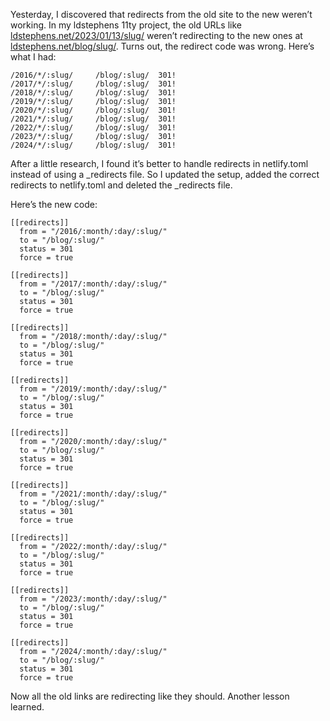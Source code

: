 
Yesterday, I discovered that redirects from the old site to the new weren’t working. In my ldstephens 11ty project, the old URLs like [ldstephens.net/2023/01/13/slug/](https://ldstephens.net/2023/01/13/slug/) weren’t redirecting to the new ones at [ldstephens.net/blog/slug/](https://ldstephens.net/blog/slug/). Turns out, the redirect code was wrong. Here’s what I had:

```
/2016/*/:slug/     /blog/:slug/  301!
/2017/*/:slug/     /blog/:slug/  301!
/2018/*/:slug/     /blog/:slug/  301!
/2019/*/:slug/     /blog/:slug/  301!
/2020/*/:slug/     /blog/:slug/  301!
/2021/*/:slug/     /blog/:slug/  301!
/2022/*/:slug/     /blog/:slug/  301!
/2023/*/:slug/     /blog/:slug/  301!
/2024/*/:slug/     /blog/:slug/  301!
```

After a little research, I found it’s better to handle redirects in netlify.toml instead of using a _redirects file. So I updated the setup, added the correct redirects to netlify.toml and deleted the _redirects file.

Here’s the new code:

```
[[redirects]]
  from = "/2016/:month/:day/:slug/"
  to = "/blog/:slug/"
  status = 301
  force = true

[[redirects]]
  from = "/2017/:month/:day/:slug/"
  to = "/blog/:slug/"
  status = 301
  force = true

[[redirects]]
  from = "/2018/:month/:day/:slug/"
  to = "/blog/:slug/"
  status = 301
  force = true

[[redirects]]
  from = "/2019/:month/:day/:slug/"
  to = "/blog/:slug/"
  status = 301
  force = true

[[redirects]]
  from = "/2020/:month/:day/:slug/"
  to = "/blog/:slug/"
  status = 301
  force = true

[[redirects]]
  from = "/2021/:month/:day/:slug/"
  to = "/blog/:slug/"
  status = 301
  force = true

[[redirects]]
  from = "/2022/:month/:day/:slug/"
  to = "/blog/:slug/"
  status = 301
  force = true

[[redirects]]
  from = "/2023/:month/:day/:slug/"
  to = "/blog/:slug/"
  status = 301
  force = true

[[redirects]]
  from = "/2024/:month/:day/:slug/"
  to = "/blog/:slug/"
  status = 301
  force = true
```

Now all the old links are redirecting like they should. Another lesson learned. 